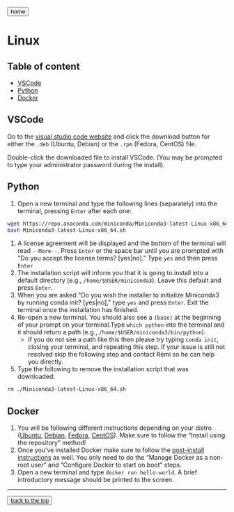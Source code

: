 <a href="../bids_workshop"><button>home</button></a>

<h1> Linux </h1>

<h2 id="TOC"> Table of content </h2>

- [VSCode](#vscode)
- [Python](#python)
- [Docker](#docker)

## VSCode

Go to the [visual studio code website](https://code.visualstudio.com/) and click
the download button for either the `.deb` (Ubuntu, Debian) or the `.rpm`
(Fedora, CentOS) file.

Double-click the downloaded file to install VSCode. (You may be prompted to type
your administrator password during the install).

## Python

1. Open a new terminal and type the following lines (separately) into the
   terminal, pressing `Enter` after each one:

```bash
wget https://repo.anaconda.com/miniconda/Miniconda3-latest-Linux-x86_64.sh
bash Miniconda3-latest-Linux-x86_64.sh
```

1. A license agreement will be displayed and the bottom of the terminal will
   read `--More--`. Press `Enter` or the space bar until you are prompted with
   "Do you accept the license terms? [yes|no]." Type `yes` and then press
   `Enter`
1. The installation script will inform you that it is going to install into a
   default directory (e.g., `/home/$USER/miniconda3`). Leave this default and
   press `Enter`.
1. When you are asked "Do you wish the installer to initialize Miniconda3 by
   running conda init? [yes|no]," type `yes` and press `Enter`. Exit the
   terminal once the installation has finished.
1. Re-open a new terminal. You should also see a `(base)` at the beginning of
   your prompt on your terminal.Type `which python` into the terminal and it
   should return a path (e.g., `/home/$USER/miniconda3/bin/python`).
   - If you do not see a path like this then please try typing `conda init`,
     closing your terminal, and repeating this step. If your issue is still not
     resolved skip the following step and contact Rémi so he can help you
     directly.
1. Type the following to remove the installation script that was downloaded:

```bash
rm ./Miniconda3-latest-Linux-x86_64.sh
```

## Docker

1. You will be following different instructions depending on your distro
   ([Ubuntu](https://docs.docker.com/engine/install/ubuntu/),
   [Debian](https://docs.docker.com/engine/install/debian/),
   [Fedora](https://docs.docker.com/engine/install/fedora/),
   [CentOS](https://docs.docker.com/engine/install/centos/)). Make sure to
   follow the “Install using the repository” method!
1. Once you’ve installed Docker make sure to follow the
   [post-install instructions](https://docs.docker.com/engine/install/linux-postinstall/)
   as well. You only need to do the “Manage Docker as a non-root user” and
   “Configure Docker to start on boot” steps.
1. Open a new terminal and type `docker run hello-world`. A brief introductory
   message should be printed to the screen.

<hr>
<button><a href="#TOC">back to the top</a></button>
